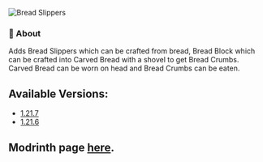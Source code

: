 ![Bread Slippers](https://i.ibb.co/WWnbzq38/bread-slippers-logo.png)

### 📖 About

Adds Bread Slippers which can be crafted from bread, Bread Block which can be crafted into Carved Bread with a shovel to get Bread Crumbs. Carved Bread can be worn on head and Bread Crumbs can be eaten.

## Available Versions:
* [1.21.7](https://github.com/56439/Bread-Slippers/releases/tag/1.21.7-v1.1.2)
* [1.21.6](https://github.com/56439/Bread-Slippers/releases/tag/1.21.6-v1.1.1)

## Modrinth page [here](https://modrinth.com/project/bread-slippers).